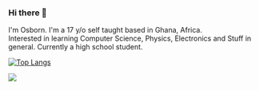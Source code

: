 ### Hi there 👋

I'm Osborn. I'm a 17 y/o self taught based in Ghana, Africa.      
Interested in learning Computer Science, Physics, Electronics and Stuff in general.
Currently a high school student.

[![Top Langs](https://github-readme-stats.vercel.app/api/top-langs/?username=osborngh&layout=compact)](https://github.com/osborngh/github-readme-stats)

![](https://komarev.com/ghpvc/?username=osborngh)
